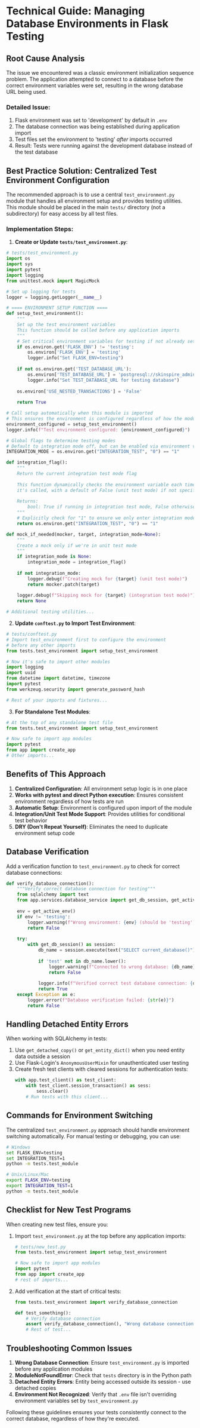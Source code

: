 # Technical Guide: Managing Database Environments in Flask Testing

## Root Cause Analysis

The issue we encountered was a classic environment initialization sequence problem. The application attempted to connect to a database before the correct environment variables were set, resulting in the wrong database URL being used.

### Detailed Issue:
1. Flask environment was set to 'development' by default in `.env`
2. The database connection was being established during application import
3. Test files set the environment to 'testing' *after* imports occurred
4. Result: Tests were running against the development database instead of the test database

## Best Practice Solution: Centralized Test Environment Configuration

The recommended approach is to use a central `test_environment.py` module that handles all environment setup and provides testing utilities. This module should be placed in the main `tests/` directory (not a subdirectory) for easy access by all test files.

### Implementation Steps:

1. **Create or Update `tests/test_environment.py`**:

```python
# tests/test_environment.py
import os
import sys
import pytest
import logging
from unittest.mock import MagicMock

# Set up logging for tests
logger = logging.getLogger(__name__)

# ==== ENVIRONMENT SETUP FUNCTION ====
def setup_test_environment():
    """
    Set up the test environment variables
    This function should be called before any application imports
    """
    # Set critical environment variables for testing if not already set
    if os.environ.get('FLASK_ENV') != 'testing':
        os.environ['FLASK_ENV'] = 'testing'
        logger.info("Set FLASK_ENV=testing")
        
    if not os.environ.get('TEST_DATABASE_URL'):
        os.environ['TEST_DATABASE_URL'] = 'postgresql://skinspire_admin:Skinspire123$@localhost:5432/skinspire_test'
        logger.info("Set TEST_DATABASE_URL for testing database")
        
    os.environ['USE_NESTED_TRANSACTIONS'] = 'False'
    
    return True

# Call setup automatically when this module is imported
# This ensures the environment is configured regardless of how the module is used
environment_configured = setup_test_environment()
logger.info(f"Test environment configured: {environment_configured}")

# Global flags to determine testing modes
# Default to integration mode off, but can be enabled via environment variable
INTEGRATION_MODE = os.environ.get("INTEGRATION_TEST", "0") == "1"

def integration_flag():
    """
    Return the current integration test mode flag
    
    This function dynamically checks the environment variable each time
    it's called, with a default of False (unit test mode) if not specified.
    
    Returns:
        bool: True if running in integration test mode, False otherwise
    """
    # Explicitly check for "1" to ensure we only enter integration mode when requested
    return os.environ.get("INTEGRATION_TEST", "0") == "1"

def mock_if_needed(mocker, target, integration_mode=None):
    """
    Create a mock only if we're in unit test mode
    """
    if integration_mode is None:
        integration_mode = integration_flag()
        
    if not integration_mode:
        logger.debug(f"Creating mock for {target} (unit test mode)")
        return mocker.patch(target)
        
    logger.debug(f"Skipping mock for {target} (integration test mode)")
    return None

# Additional testing utilities...
```

2. **Update `conftest.py` to Import Test Environment**:

```python
# tests/conftest.py
# Import test_environment first to configure the environment
# before any other imports
from tests.test_environment import setup_test_environment

# Now it's safe to import other modules
import logging
import uuid
from datetime import datetime, timezone
import pytest
from werkzeug.security import generate_password_hash

# Rest of your imports and fixtures...
```

3. **For Standalone Test Modules**:

```python
# At the top of any standalone test file
from tests.test_environment import setup_test_environment

# Now safe to import app modules
import pytest
from app import create_app
# Other imports...
```

## Benefits of This Approach

1. **Centralized Configuration**: All environment setup logic is in one place
2. **Works with pytest and direct Python execution**: Ensures consistent environment regardless of how tests are run
3. **Automatic Setup**: Environment is configured upon import of the module
4. **Integration/Unit Test Mode Support**: Provides utilities for conditional test behavior
5. **DRY (Don't Repeat Yourself)**: Eliminates the need to duplicate environment setup code

## Database Verification

Add a verification function to `test_environment.py` to check for correct database connections:

```python
def verify_database_connection():
    """Verify correct database connection for testing"""
    from sqlalchemy import text
    from app.services.database_service import get_db_session, get_active_env
    
    env = get_active_env()
    if env != 'testing':
        logger.warning(f"Wrong environment: {env} (should be 'testing')")
        return False
    
    try:
        with get_db_session() as session:
            db_name = session.execute(text("SELECT current_database()")).scalar()
            
            if 'test' not in db_name.lower():
                logger.warning(f"Connected to wrong database: {db_name}")
                return False
                
            logger.info(f"Verified correct test database connection: {db_name}")
            return True
    except Exception as e:
        logger.error(f"Database verification failed: {str(e)}")
        return False
```

## Handling Detached Entity Errors

When working with SQLAlchemy in tests:

1. Use `get_detached_copy()` or `get_entity_dict()` when you need entity data outside a session
2. Use Flask-Login's `AnonymousUserMixin` for unauthenticated user testing
3. Create fresh test clients with cleared sessions for authentication tests:
   ```python
   with app.test_client() as test_client:
       with test_client.session_transaction() as sess:
           sess.clear()
       # Run tests with this client...
   ```

## Commands for Environment Switching

The centralized `test_environment.py` approach should handle environment switching automatically. For manual testing or debugging, you can use:

```bash
# Windows
set FLASK_ENV=testing
set INTEGRATION_TEST=1
python -m tests.test_module

# Unix/Linux/Mac
export FLASK_ENV=testing
export INTEGRATION_TEST=1
python -m tests.test_module
```

## Checklist for New Test Programs

When creating new test files, ensure you:

1. Import `test_environment.py` at the top before any application imports:
   ```python
   # tests/new_test.py
   from tests.test_environment import setup_test_environment
   
   # Now safe to import app modules
   import pytest
   from app import create_app
   # rest of imports...
   ```

2. Add verification at the start of critical tests:
   ```python
   from tests.test_environment import verify_database_connection
   
   def test_something():
       # Verify database connection
       assert verify_database_connection(), "Wrong database connection"
       # Rest of test...
   ```

## Troubleshooting Common Issues

1. **Wrong Database Connection**: Ensure `test_environment.py` is imported before any application modules
2. **ModuleNotFoundError**: Check that `tests` directory is in the Python path
3. **Detached Entity Errors**: Entity being accessed outside its session - use detached copies
4. **Environment Not Recognized**: Verify that `.env` file isn't overriding environment variables set by `test_environment.py`

Following these guidelines ensures your tests consistently connect to the correct database, regardless of how they're executed.